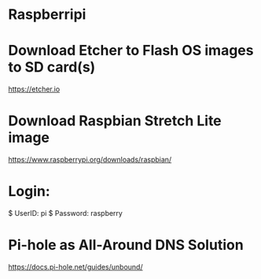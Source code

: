 # Raspberripi

# Download Etcher to Flash OS images to SD card(s)
https://etcher.io

# Download Raspbian Stretch Lite image
https://www.raspberrypi.org/downloads/raspbian/

# Login:
$ UserID: pi
$ Password: raspberry






# Pi-hole as All-Around DNS Solution
https://docs.pi-hole.net/guides/unbound/

